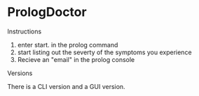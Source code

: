 # PrologDoctor

Instructions

1. enter start. in the prolog command 
2. start listing out the severty of the symptoms you experience 
3. Recieve an "email" in the prolog console

Versions

There is a CLI version and a GUI version.
